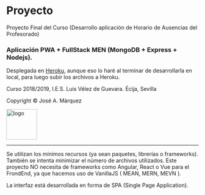 <h1>Proyecto</h1>
Proyecto Final del Curso (Desarrollo aplicación de Horario de Ausencias del Profesorado)
<h3>Aplicación PWA + FullStack MEN (MongoDB + Express + Nodejs).</h3>
<p>Desplegada en <a href="https://herokuapp.com/">Heroku</a>, aunque eso lo haré al terminar de desarrollarla en local, para luego subir los archivos a Heroku.</p>
<p>Curso 2018/2019, I.E.S. Luis Vélez de Guevara. Écija, Sevilla</p>
<p>Copyright &copy; José A. Márquez</p>
<img src="https://pbs.twimg.com/profile_images/3658661792/5c71b7b6ab15cbd10bb8f3fb0afd20fd_400x400.jpeg" alt="logo" width="80" height="80"/>
<hr/>
<p>Se utilizan los mínimos recursos (ya sean paquetes, librerías o frameworks). También se intenta minimizar el número de archivos utilizados. Este proyecto NO necesita de frameworks como Angular, React o Vue para el FrondEnd, ya que hacemos uso de VanillaJS ( MEAN, MERN, MEVN ).</p>
<p>La interfaz está desarrollada en forma de SPA (Single Page Application).</p>
